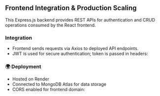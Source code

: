 ##  Frontend Integration & Production Scaling

This Express.js backend provides REST APIs for authentication and CRUD operations consumed by the React frontend.

###  Integration
- Frontend sends requests via Axios to deployed API endpoints.
- JWT is used for secure authentication; token is passed in headers:

### 🌍 Deployment
- Hosted on Render
- Connected to MongoDB Atlas for data storage
- CORS enabled for frontend domain:
